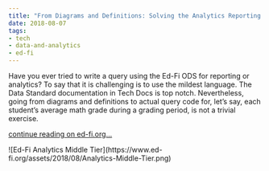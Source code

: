 ```yaml
---
title: "From Diagrams and Definitions: Solving the Analytics Reporting Gap"
date: 2018-08-07
tags:
- tech
- data-and-analytics
- ed-fi
---
```


Have you ever tried to write a query using the Ed-Fi ODS for reporting or
analytics? To say that it is challenging is to use the mildest language. The
Data Standard documentation in Tech Docs is top notch. Nevertheless, going from
diagrams and definitions to actual query code for, let’s say, each student’s
average math grade during a grading period, is not a trivial exercise.

[continue reading on
ed-fi.org...](https://www.ed-fi.org/blog/2018/08/diagrams-definitions-solving-analytics-reporting-gap/)

<div class="image">
![Ed-Fi Analytics Middle Tier](https://www.ed-fi.org/assets/2018/08/Analytics-Middle-Tier.png)
</div>

<!-- truncate -->
